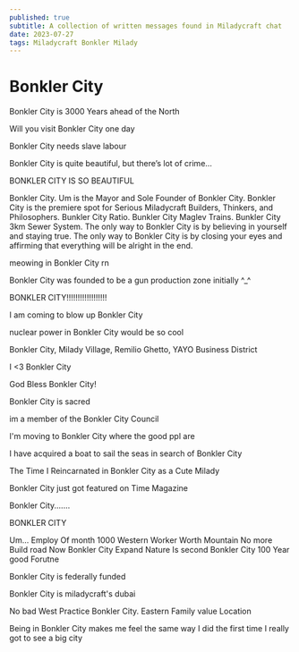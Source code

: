 ```yaml
---
published: true
subtitle: A collection of written messages found in Miladycraft chat
date: 2023-07-27
tags: Miladycraft Bonkler Milady
---
```


# Bonkler City

Bonkler City is 3000 Years ahead of the North

Will you visit Bonkler City one day

Bonkler City needs slave labour

Bonkler City is quite beautiful, but there’s lot of crime…

BONKLER CITY IS SO BEAUTIFUL

Bonkler City. Um is the Mayor and Sole Founder of Bonkler City. Bonkler City is the premiere spot for Serious Miladycraft Builders, Thinkers, and Philosophers. Bunkler City Ratio. Bunkler City Maglev Trains. Bunkler City 3km Sewer System. The only way to Bonkler City is by believing in yourself and staying true. The only way to Bonkler City is by closing your eyes and affirming that everything will be alright in the end.

meowing in Bonkler City rn

Bonkler City was founded to be a gun production zone initially ^_^

BONKLER CITY!!!!!!!!!!!!!!!!!!

I am coming to blow up Bonkler City

nuclear power in Bonkler City would be so cool

Bonkler City, Milady Village, Remilio Ghetto, YAYO Business District

I <3 Bonkler City

God Bless Bonkler City!

Bonkler City is sacred

im a member of the Bonkler City Council

I'm moving to Bonkler City where the good ppl are

I have acquired a boat to sail the seas in search of Bonkler City

The Time I Reincarnated in Bonkler City as a Cute Milady

Bonkler City just got featured on Time Magazine

Bonkler City.......

BONKLER CITY

Um... Employ Of month 1000 Western Worker Worth Mountain No more Build road Now Bonkler City Expand Nature Is second Bonkler City 100 Year good Forutne

Bonkler City is federally funded

Bonkler City is miladycraft's dubai

No bad West Practice Bonkler City. Eastern Family value Location

Being in Bonkler City makes me feel the same way I did the first time I really got to see a big city


